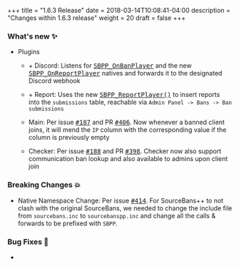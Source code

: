 +++
title = "1.6.3 Release"
date = 2018-03-14T10:08:41-04:00
description = "Changes within 1.6.3 release"
weight = 20
draft = false
+++

### What's new :sparkles:

- Plugins
  - <span class="label success">+</span> Discord: Listens for [<samp><i class="fas fa-external-link-alt"></i> SBPP_OnBanPlayer</samp>](https://github.com/sbpp/sourcebans-pp/blob/dbb8aeb0e3a7f204b24bf99766cf5e99ff13e86b/game/addons/sourcemod/scripting/include/sourcebanspp.inc#L94) and the new [<samp><i class="fas fa-external-link-alt"></i> SBPP_OnReportPlayer</samp>](https://github.com/sbpp/sourcebans-pp/blob/dbb8aeb0e3a7f204b24bf99766cf5e99ff13e86b/game/addons/sourcemod/scripting/include/sourcebanspp.inc#L104) natives and forwards it to the designated Discord webhook

  - <span class="label success">+</span> Report: Uses the new [<samp><i class="fas fa-external-link-alt"></i> SBPP_ReportPlayer()</samp>](https://github.com/sbpp/sourcebans-pp/blob/dbb8aeb0e3a7f204b24bf99766cf5e99ff13e86b/game/addons/sourcemod/scripting/include/sourcebanspp.inc#L84) to insert reports into the `submissions` table, reachable via `Admin Panel -> Bans -> Ban submissions`

  - Main: Per issue [<samp>#187</samp>](https://github.com/sbpp/sourcebans-pp/issues/187) and PR [<samp>#406</samp>](https://github.com/sbpp/sourcebans-pp/pull/406). Now whenever a banned client joins, it will mend the `IP` column with the corresponding value if the column is previously empty

  - Checker: Per issue [<samp>#188</samp>](https://github.com/sbpp/sourcebans-pp/issues/188) and PR [<samp>#398</samp>](https://github.com/sbpp/sourcebans-pp/pull/398). Checker now also support communication ban lookup and also available to admins upon client join


### Breaking Changes :boom:

- Native Namespace Change: Per issue [<samp>#414</samp>](https://github.com/sbpp/sourcebans-pp/issues/414). For SourceBans++ to not clash with the original SourceBans, we needed to change the include file from `sourcebans.inc` to `sourcebanspp.inc` and change all the calls & forwards to be prefixed with `SBPP`.

### Bug Fixes :bug:

-  
